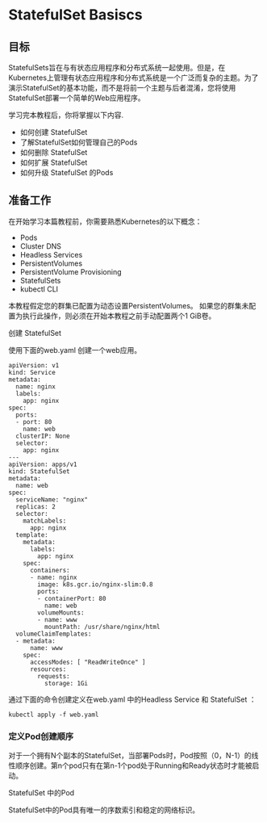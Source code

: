 # StatefulSet Basiscs

## 目标

StatefulSets旨在与有状态应用程序和分布式系统一起使用。但是，在Kubernetes上管理有状态应用程序和分布式系统是一个广泛而复杂的主题。为了演示StatefulSet的基本功能，而不是将前一个主题与后者混淆，您将使用StatefulSet部署一个简单的Web应用程序。

学习完本教程后，你将掌握以下内容.

- 如何创建 StatefulSet
- 了解StatefulSet如何管理自己的Pods
- 如何删除 StatefulSet
- 如何扩展 StatefulSet
- 如何升级 StatefulSet 的Pods

## 准备工作

在开始学习本篇教程前，你需要熟悉Kubernetes的以下概念：

- Pods
- Cluster DNS
- Headless Services
- PersistentVolumes
- PersistentVolume Provisioning
- StatefulSets
- kubectl CLI

本教程假定您的群集已配置为动态设置PersistentVolumes。 如果您的群集未配置为执行此操作，则必须在开始本教程之前手动配置两个1 GiB卷。

创建 StatefulSet

使用下面的web.yaml 创建一个web应用。

    apiVersion: v1
    kind: Service
    metadata:
      name: nginx
      labels:
        app: nginx
    spec:
      ports:
      - port: 80
        name: web
      clusterIP: None
      selector:
        app: nginx
    ---
    apiVersion: apps/v1
    kind: StatefulSet
    metadata:
      name: web
    spec:
      serviceName: "nginx"
      replicas: 2
      selector:
        matchLabels:
          app: nginx
      template:
        metadata:
          labels:
            app: nginx
        spec:
          containers:
          - name: nginx
            image: k8s.gcr.io/nginx-slim:0.8
            ports:
            - containerPort: 80
              name: web
            volumeMounts:
            - name: www
              mountPath: /usr/share/nginx/html
      volumeClaimTemplates:
      - metadata:
          name: www
        spec:
          accessModes: [ "ReadWriteOnce" ]
          resources:
            requests:
              storage: 1Gi

通过下面的命令创建定义在web.yaml 中的Headless Service 和 StatefulSet ：

    kubectl apply -f web.yaml

### 定义Pod创建顺序

对于一个拥有N个副本的StatefulSet，当部署Pods时，Pod按照（0，N-1）的线性顺序创建。第n个pod只有在第n-1个pod处于Running和Ready状态时才能被启动。



StatefulSet 中的Pod

StatefulSet中的Pod具有唯一的序数索引和稳定的网络标识。


